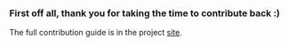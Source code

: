 ### First off all, thank you for taking the time to contribute back :)

The full contribution guide is in the project [site](http://apiato.io/B.general/contribution/).
